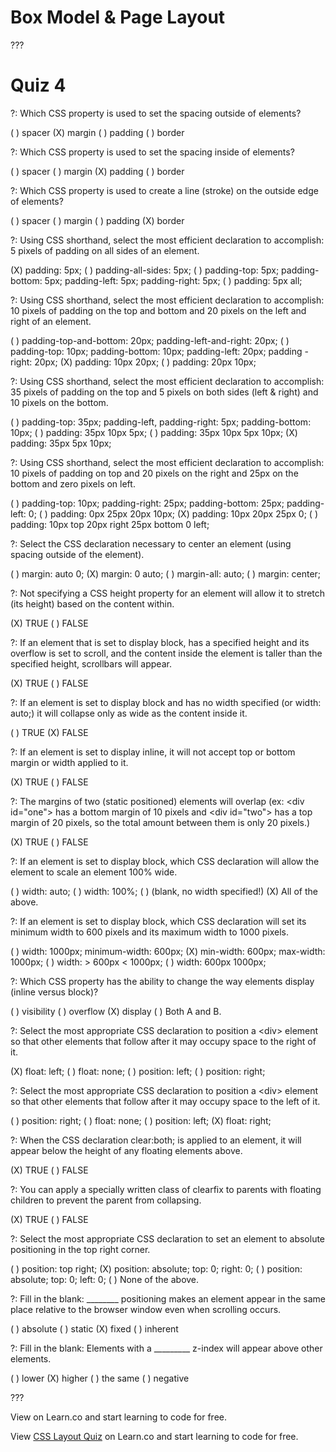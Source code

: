 # Box Model & Page Layout

???

# Quiz 4

?: Which CSS property is used to set the spacing outside of elements?

( ) spacer
(X) margin
( ) padding
( ) border

?: Which CSS property is used to set the spacing inside of elements?

( ) spacer
( ) margin
(X) padding
( ) border

?: Which CSS property is used to create a line (stroke) on the outside edge of elements?

( ) spacer
( ) margin
( ) padding
(X) border

?: Using CSS shorthand, select the most efficient declaration to accomplish: 5 pixels of padding on all sides of an element.

(X) padding: 5px;
( ) padding-all-sides: 5px;
( ) padding-top: 5px; padding-bottom: 5px; padding-left: 5px; padding-right: 5px;
( ) padding: 5px all;

?: Using CSS shorthand, select the most efficient declaration to accomplish: 10 pixels of padding on the top and bottom and 20 pixels on the left and right of an element.

( ) padding-top-and-bottom: 20px; padding-left-and-right: 20px;
( ) padding-top: 10px; padding-bottom: 10px; padding-left: 20px; padding -right: 20px;
(X) padding: 10px 20px;
( ) padding: 20px 10px;

?: Using CSS shorthand, select the most efficient declaration to accomplish: 35 pixels of padding on the top and 5 pixels on both sides (left & right) and 10 pixels on the bottom.

( ) padding-top: 35px; padding-left, padding-right: 5px; padding-bottom: 10px;
( ) padding: 35px 10px 5px;
( ) padding: 35px 10px 5px 10px;
(X) padding: 35px 5px 10px;

?: Using CSS shorthand, select the most efficient declaration to accomplish: 10 pixels of padding on top and 20 pixels on the right and 25px on the bottom and zero pixels on left.

( ) padding-top: 10px; padding-right: 25px; padding-bottom: 25px; padding-left: 0;
( ) padding: 0px 25px 20px 10px;
(X) padding: 10px 20px 25px 0;
( ) padding: 10px top 20px right 25px bottom 0 left;

?: Select the CSS declaration necessary to center an element (using spacing outside of the element).

( ) margin: auto 0;
(X) margin: 0 auto;
( ) margin-all: auto;
( ) margin: center;

?: Not specifying a CSS height property for an element will allow it to stretch (its height) based on the content within.

(X) TRUE
( ) FALSE

?: If an element that is set to display block, has a specified height and its overflow is set to scroll, and the content inside the element is taller than the specified height, scrollbars will appear.

(X) TRUE
( ) FALSE

?: If an element is set to display block and has no width specified (or width: auto;) it will collapse only as wide as the content inside it.

( ) TRUE
(X) FALSE

?: If an element is set to display inline, it will not accept top or bottom margin or width applied to it.

(X) TRUE
( ) FALSE

?: The margins of two (static positioned) elements will overlap (ex: &lt;div id="one"&gt; has a bottom margin of 10 pixels and &lt;div id="two"&gt; has a top margin of 20 pixels, so the total amount between them is only 20 pixels.)

(X) TRUE
( ) FALSE

?: If an element is set to display block, which CSS declaration will allow the element to scale an element 100% wide.

( ) width: auto;
( ) width: 100%;
( ) (blank, no width specified!)
(X) All of the above.

?: If an element is set to display block, which CSS declaration will set its minimum width to 600 pixels and its maximum width to 1000 pixels.

( ) width: 1000px; minimum-width: 600px;
(X) min-width: 600px; max-width: 1000px;
( ) width: &gt; 600px &lt; 1000px;
( ) width: 600px 1000px;

?: Which CSS property has the ability to change the way elements display (inline versus block)?

( ) visibility
( ) overflow
(X) display
( ) Both A and B.

?: Select the most appropriate CSS declaration to position a &lt;div&gt; element so that other elements that follow after it may occupy space to the right of it.

(X) float: left;
( ) float: none;
( ) position: left;
( ) position: right;

?: Select the most appropriate CSS declaration to position a &lt;div&gt; element so that other elements that follow after it may occupy space to the left of it.

( ) position: right;
( ) float: none;
( ) position: left;
(X) float: right;

?: When the CSS declaration clear:both; is applied to an element, it will appear below the height of any floating elements above.

(X) TRUE
( ) FALSE

?: You can apply a specially written class of clearfix to parents with floating children to prevent the parent from collapsing.

(X) TRUE
( ) FALSE

?: Select the most appropriate CSS declaration to set an element to absolute positioning in the top right corner.

( ) position: top right;
(X) position: absolute; top: 0; right: 0;
( ) position: absolute; top: 0; left: 0;
( ) None of the above.

?: Fill in the blank: ________ positioning makes an element appear in the same place relative to the browser window even when scrolling occurs.

( ) absolute
( ) static
(X) fixed
( ) inherent

?: Fill in the blank: Elements with a _________ z-index will appear above other elements.

( ) lower
(X) higher
( ) the same
( ) negative

???

<p data-visibility='hidden'>View <a href='https://learn.co/lessons/quiz-css-layout' title=''></a> on Learn.co and start learning to code for free.</p>

<p class='util--hide'>View <a href='https://learn.co/lessons/quiz-css-layout'>CSS Layout Quiz</a> on Learn.co and start learning to code for free.</p>
